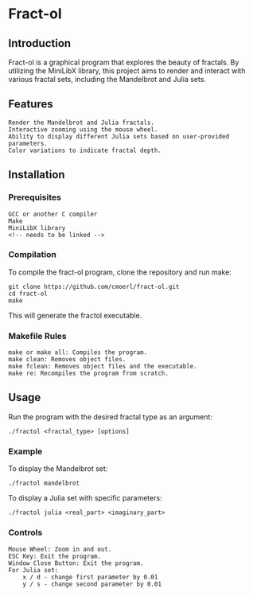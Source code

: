 # Fract-ol


## Introduction

Fract-ol is a graphical program that explores the beauty of fractals. By utilizing the MiniLibX library, this project aims to render and interact with various fractal sets, including the Mandelbrot and Julia sets.

## Features

    Render the Mandelbrot and Julia fractals.
    Interactive zooming using the mouse wheel.
    Ability to display different Julia sets based on user-provided parameters.
    Color variations to indicate fractal depth.

## Installation

### Prerequisites

    GCC or another C compiler
    Make
    MiniLibX library 
    <!-- needs to be linked -->

### Compilation

To compile the fract-ol program, clone the repository and run make:

    git clone https://github.com/cmoerl/fract-ol.git
    cd fract-ol
    make

This will generate the fractol executable.

### Makefile Rules

    make or make all: Compiles the program.
    make clean: Removes object files.
    make fclean: Removes object files and the executable.
    make re: Recompiles the program from scratch.

## Usage

Run the program with the desired fractal type as an argument:

    ./fractol <fractal_type> [options]

### Example

To display the Mandelbrot set:

    ./fractol mandelbrot

To display a Julia set with specific parameters:

    ./fractol julia <real_part> <imaginary_part>

### Controls

    Mouse Wheel: Zoom in and out.
    ESC Key: Exit the program.
    Window Close Button: Exit the program.
    For Julia set: 
        x / d - change first parameter by 0.01
        y / s - change second parameter by 0.01
